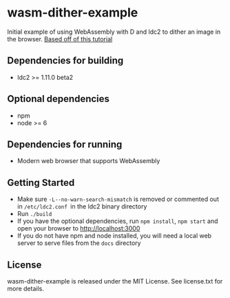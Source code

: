 # wasm-dither-example

Initial example of using WebAssembly with D and ldc2 to dither an image in the browser. [Based off of this tutorial](https://wiki.dlang.org/Generating_WebAssembly_with_LDC)

## Dependencies for building

* ldc2 >= 1.11.0 beta2

## Optional dependencies

* npm
* node >= 6

## Dependencies for running

* Modern web browser that supports WebAssembly

## Getting Started

* Make sure `-L--no-warn-search-mismatch` is removed or commented out in `/etc/ldc2.conf `in the ldc2 binary directory
* Run `./build`
* If you have the optional dependencies, run `npm install`, `npm start` and open your browser to [http://localhost:3000](http://localhost:3000)
* If you do not have npm and node installed, you will need a local web server to serve files from the `docs` directory

## License

wasm-dither-example is released under the MIT License. See license.txt for more details.